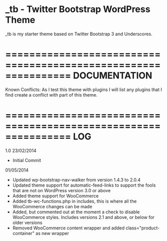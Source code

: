 _tb - Twitter Bootstrap WordPress Theme
===============================================================
_tb is my starter theme based on Twitter Bootstrap 3 and Underscores. 

===============================================================
DOCUMENTATION
===============================================================
Known Conflicts:
As I test this theme with plugins I will list any plugins that I find create a conflict with part of this theme.

===============================================================
LOG
===============================================================
1.0
23/02/2014
- Initial Commit

01/05/2014
- Updated wp-bootstrap-nav-walker from version 1.4.3 to 2.0.4
- Updated theme support for automatic-feed-links to support the fools that are not on WordPress version 3.0 or above
- Added theme support for WooCommerce
- Added tb-wc-functions.php in includes, this is where all the WooCommerce changes can be made
- Added, but commented out at the moment a check to disable WooCommerce styles. Includes versions 2.1 and above, or below for older versions
- Removed WooCommerce content wrapper and added class="product-container" as new wrapper
